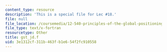 ```yaml
---
content_type: resource
description: 'This is a special file for Lec #18.'
file: null
file_location: /coursemedia/12-540-principles-of-the-global-positioning-system-spring-2012/3e1312cf311b463fb1e654f2fc910558_gst_jd.f
file_type: text/x-fortran
resourcetype: Other
title: gst_jd.f
uid: 3e1312cf-311b-463f-b1e6-54f2fc910558
---
```

